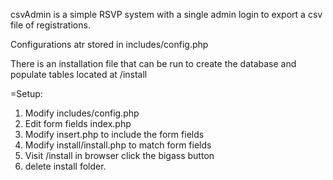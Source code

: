 csvAdmin is a simple RSVP system with a single admin login to export a csv file of registrations.

Configurations atr stored in includes/config.php

There is an installation file that can be run to create the database and populate tables located at /install

=Setup:
1. Modify includes/config.php
2. Edit form fields index.php
3. Modify insert.php to include the form fields
4. Modify install/install.php to match form fields
5. Visit /install in browser click the bigass button
6. delete install folder.  